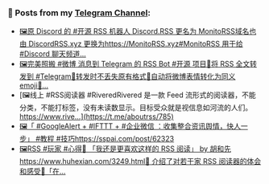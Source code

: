### 📰 Posts from my [Telegram Channel](https://t.me/s/aboutrss):
<!-- BLOG-POST-LIST:START -->
- [🖼原 Discord 的 #开源 RSS 机器人 Discord.RSS 更名为 MonitoRSS域名也由 DiscordRSS.xyz 更换为https://MonitoRSS.xyz#MonitoRSS 用于给 #Discord 聊天频道...](https://t.me/aboutrss/787)
- [🖼完美照搬 #微博 消息到 Telegram 的 RSS Bot #开源 项目🔸将 RSS 全文转发到 #Telegram🔸转发时不丢失原有格式🔸自动将微博表情转化为同义 emoji🔸...](https://t.me/aboutrss/786)
- [🖼线上 #RSS阅读器 #RiveredRivered 是一款 Feed 流形式的阅读器，不能分类，不能打标签，没有未读数显示。目标受众就是视信息如河流的人们。https://www.rive...](https://t.me/aboutrss/785)
- [🖼「 #GoogleAlert + #IFTTT + #企业微信 ：收集整合资讯舆情，快人一步」 #教程 #技巧https://sspai.com/post/62323](https://t.me/aboutrss/784)
- [🖼RSS #玩家 #心得🔸 「我还是更喜欢这样的 RSS 阅读」 by 胡和先https://www.huhexian.com/3249.html🔖 介绍了对若干家 RSS 阅读器的体会和感受🔸「在...](https://t.me/aboutrss/783)
<!-- BLOG-POST-LIST:END -->

<!--
**AboutRSS/AboutRSS** is a ✨ _special_ ✨ repository because its `README.md` (this file) appears on your GitHub profile.

Here are some ideas to get you started:

- 🔭 I’m currently working on ...
- 🌱 I’m currently learning ...
- 👯 I’m looking to collaborate on ...
- 🤔 I’m looking for help with ...
- 💬 Ask me about ...
- 📫 How to reach me: ...
- 😄 Pronouns: ...
- ⚡ Fun fact: ...
-->
